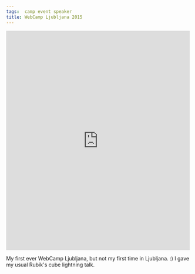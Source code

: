 ```yaml
---
tags:  camp event speaker
title: WebCamp Ljubljana 2015
---
```

<iframe src="https://www.facebook.com/plugins/post.php?href=https%3A%2F%2Fwww.facebook.com%2Fmedia%2Fset%2F%3Fset%3Da.10153736945237290.1073741840.735252289%26type%3D3&width=500" width="500" height="597" style="border:none;overflow:hidden" scrolling="no" frameborder="0" allowTransparency="true"></iframe>

My first ever WebCamp Ljubljana, but not my first time in Ljubljana. :) I gave my usual Rubik's cube lightning talk.
